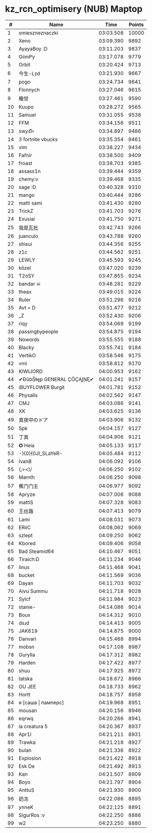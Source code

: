 # kz_rcn_optimisery (NUB) Maptop

|  # | Name | Time | Points |
|-------------- | -------------- | -------------- | -------------- | 
| 1 | smieszneznaczki | 03:03.508 | 10000 | 
| 2 | Xeno | 03:09.390 | 9892 | 
| 3 | AyayaBoy :D | 03:11.203 | 9837 | 
| 4 | GiimPy | 03:17.078 | 9779 | 
| 5 | Orbit | 03:20.424 | 9713 | 
| 6 | 今生-Lzd | 03:21.930 | 9667 | 
| 7 | pogo | 03:24.734 | 9641 | 
| 8 | Flonnych | 03:27.046 | 9615 | 
| 9 | 睡觉 | 03:27.461 | 9590 | 
| 10 | Kuupo | 03:28.272 | 9565 | 
| 11 | Samuel | 03:31.055 | 9538 | 
| 12 | FFM | 03:34.156 | 9511 | 
| 13 | swy𐂃 | 03:34.897 | 9486 | 
| 14 | 3 fortnite vbucks | 03:35.354 | 9461 | 
| 15 | vlm | 03:38.227 | 9434 | 
| 16 | Fafnir | 03:38.500 | 9409 | 
| 17 | froast | 03:38.703 | 9385 | 
| 18 | assass1n | 03:39.444 | 9359 | 
| 19 | chemy:v | 03:39.468 | 9335 | 
| 20 | sage :D | 03:40.328 | 9310 | 
| 21 | mango | 03:40.444 | 9286 | 
| 22 | matti sami | 03:41.430 | 9280 | 
| 23 | TrickZ | 03:41.703 | 9276 | 
| 24 | Exusiai | 03:41.750 | 9271 | 
| 25 | 我是瓦批 | 03:42.743 | 9266 | 
| 26 | juanculo | 03:43.788 | 9260 | 
| 27 | shisui | 03:44.356 | 9255 | 
| 28 | z1c | 03:44.562 | 9251 | 
| 29 | LEWLY | 03:45.593 | 9245 | 
| 30 | közel | 03:47.020 | 9239 | 
| 31 | T2oSY | 03:47.855 | 9234 | 
| 32 | bandar ☠ | 03:48.281 | 9229 | 
| 33 | theax | 03:49.015 | 9224 | 
| 34 | Ruler | 03:51.296 | 9216 | 
| 35 | Avt = D | 03:51.477 | 9212 | 
| 36 | _Z | 03:52.430 | 9206 | 
| 37 | riqy | 03:54.069 | 9199 | 
| 38 | passingbypeople | 03:54.875 | 9194 | 
| 39 | Nowords | 03:55.555 | 9188 | 
| 40 | Blacky | 03:55.741 | 9184 | 
| 41 | VertikO | 03:58.546 | 9175 | 
| 42 | vmi | 03:58.812 | 9170 | 
| 43 | KIWIJORD | 04:00.953 | 9162 | 
| 44 | ✔ĐûbŠŧęp GENERAL ÇŌÇĄĮŅĘ✔ | 04:01.241 | 9157 | 
| 45 | iBUYFL0WER Burgit | 04:01.781 | 9152 | 
| 46 | Physalis | 04:02.562 | 9147 | 
| 47 | CMJ | 04:03.086 | 9141 | 
| 48 | XK | 04:03.625 | 9136 | 
| 49 | 真夜中のドア | 04:03.906 | 9132 | 
| 50 | Spk | 04:04.157 | 9127 | 
| 51 | 丁真 | 04:04.906 | 9121 | 
| 52 | ✪ Heia | 04:05.133 | 9117 | 
| 53 | -}{0}{0JI_SLaYeR- | 04:05.484 | 9112 | 
| 54 | IvanB | 04:06.092 | 9106 | 
| 55 | (;><)/ | 04:06.250 | 9102 | 
| 56 | Mamth | 04:06.250 | 9098 | 
| 57 | 蕉门门主 | 04:06.977 | 9092 | 
| 58 | Apryze | 04:07.006 | 9088 | 
| 59 | mattiS | 04:07.328 | 9083 | 
| 60 | 王丝路 | 04:07.413 | 9079 | 
| 61 | Lami | 04:08.031 | 9073 | 
| 62 | ERiiC | 04:08.062 | 9069 | 
| 63 | szlept | 04:09.250 | 9062 | 
| 64 | Kbored | 04:09.406 | 9058 | 
| 65 | Bad Steamid64 | 04:10.467 | 9051 | 
| 66 | Tiraich:D | 04:11.234 | 9046 | 
| 67 | linus | 04:11.468 | 9041 | 
| 68 | bucket | 04:11.569 | 9036 | 
| 69 | Dayan | 04:11.703 | 9032 | 
| 70 | Aivu Summu | 04:11.718 | 9028 | 
| 71 | Sylcf | 04:11.984 | 9023 | 
| 72 | stanie- | 04:14.086 | 9014 | 
| 73 | Boux | 04:14.312 | 9010 | 
| 74 | dsɹd | 04:14.413 | 9005 | 
| 75 | JAK619 | 04:14.875 | 9000 | 
| 76 | Danvari | 04:15.468 | 8994 | 
| 77 | mobsn | 04:17.108 | 8987 | 
| 78 | Gurylla | 04:17.312 | 8982 | 
| 79 | Harden | 04:17.422 | 8977 | 
| 80 | shuu | 04:17.925 | 8972 | 
| 81 | tatska | 04:18.672 | 8966 | 
| 82 | OU JEE | 04:18.733 | 8962 | 
| 83 | Hortt | 04:18.757 | 8958 | 
| 84 | я [саша \| памперс] | 04:19.968 | 8951 | 
| 85 | mousan | 04:20.156 | 8946 | 
| 86 | eqrwq | 04:20.266 | 8941 | 
| 87 | la creatura 5 | 04:20.367 | 8937 | 
| 88 | Apr1l | 04:21.211 | 8931 | 
| 89 | Trawka | 04:21.218 | 8927 | 
| 90 | bulan | 04:21.336 | 8922 | 
| 91 | Explosion | 04:21.422 | 8918 | 
| 92 | Esk De | 04:21.492 | 8913 | 
| 93 | Kan | 04:21.507 | 8909 | 
| 94 | Boyo | 04:21.797 | 8904 | 
| 95 | AnttuS | 04:21.930 | 8900 | 
| 96 | 奶冻 | 04:22.086 | 8895 | 
| 97 | ynneK | 04:22.125 | 8891 | 
| 98 | SigurRos :v | 04:22.250 | 8886 | 
| 99 | w2 | 04:23.250 | 8880 | 

